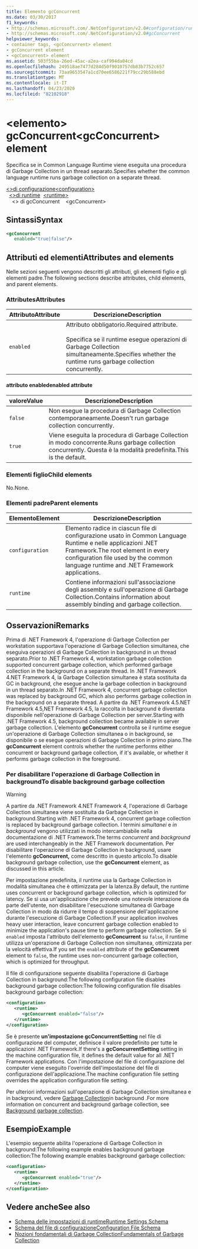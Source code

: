 ```yaml
---
title: Elemento gcConcurrent
ms.date: 03/30/2017
f1_keywords:
- http://schemas.microsoft.com/.NetConfiguration/v2.0#configuration/runtime/gcConcurrent
- http://schemas.microsoft.com/.NetConfiguration/v2.0#gcConcurrent
helpviewer_keywords:
- container tags, <gcConcurrent> element
- gcConcurrent element
- <gcConcurrent> element
ms.assetid: 503f55ba-26ed-45ac-a2ea-caf994da04cd
ms.openlocfilehash: 249518ae7477d284d50f9010757db83b7752c657
ms.sourcegitcommit: 73aa9653547a1cd70ee6586221f79cc29b588ebd
ms.translationtype: MT
ms.contentlocale: it-IT
ms.lasthandoff: 04/23/2020
ms.locfileid: "82102918"
---
```

# <a name="gcconcurrent-element"></a><span data-ttu-id="3d226-102">\<elemento> gcConcurrent</span><span class="sxs-lookup"><span data-stu-id="3d226-102">\<gcConcurrent> element</span></span>

<span data-ttu-id="3d226-103">Specifica se in Common Language Runtime viene eseguita una procedura di Garbage Collection in un thread separato.</span><span class="sxs-lookup"><span data-stu-id="3d226-103">Specifies whether the common language runtime runs garbage collection on a separate thread.</span></span>

<span data-ttu-id="3d226-104">[\<>di configurazione](../configuration-element.md)</span><span class="sxs-lookup"><span data-stu-id="3d226-104">[\<configuration>](../configuration-element.md)</span></span>\
<span data-ttu-id="3d226-105">&nbsp;&nbsp;[\<>di runtime](runtime-element.md)</span><span class="sxs-lookup"><span data-stu-id="3d226-105">&nbsp;&nbsp;[\<runtime>](runtime-element.md)</span></span>\
<span data-ttu-id="3d226-106">&nbsp;&nbsp;&nbsp;&nbsp;\<> di gcConcurrent</span><span class="sxs-lookup"><span data-stu-id="3d226-106">&nbsp;&nbsp;&nbsp;&nbsp;\<gcConcurrent></span></span>

## <a name="syntax"></a><span data-ttu-id="3d226-107">Sintassi</span><span class="sxs-lookup"><span data-stu-id="3d226-107">Syntax</span></span>

```xml
<gcConcurrent
   enabled="true|false"/>
```

## <a name="attributes-and-elements"></a><span data-ttu-id="3d226-108">Attributi ed elementi</span><span class="sxs-lookup"><span data-stu-id="3d226-108">Attributes and elements</span></span>

<span data-ttu-id="3d226-109">Nelle sezioni seguenti vengono descritti gli attributi, gli elementi figlio e gli elementi padre.</span><span class="sxs-lookup"><span data-stu-id="3d226-109">The following sections describe attributes, child elements, and parent elements.</span></span>

### <a name="attributes"></a><span data-ttu-id="3d226-110">Attributes</span><span class="sxs-lookup"><span data-stu-id="3d226-110">Attributes</span></span>

|<span data-ttu-id="3d226-111">Attributo</span><span class="sxs-lookup"><span data-stu-id="3d226-111">Attribute</span></span>|<span data-ttu-id="3d226-112">Descrizione</span><span class="sxs-lookup"><span data-stu-id="3d226-112">Description</span></span>|
|---------------|-----------------|
|`enabled`|<span data-ttu-id="3d226-113">Attributo obbligatorio.</span><span class="sxs-lookup"><span data-stu-id="3d226-113">Required attribute.</span></span><br /><br /><span data-ttu-id="3d226-114">Specifica se il runtime esegue operazioni di Garbage Collection simultaneamente.</span><span class="sxs-lookup"><span data-stu-id="3d226-114">Specifies whether the runtime runs garbage collection concurrently.</span></span>|

#### <a name="enabled-attribute"></a><span data-ttu-id="3d226-115">attributo enabled</span><span class="sxs-lookup"><span data-stu-id="3d226-115">enabled attribute</span></span>

|<span data-ttu-id="3d226-116">valore</span><span class="sxs-lookup"><span data-stu-id="3d226-116">Value</span></span>|<span data-ttu-id="3d226-117">Descrizione</span><span class="sxs-lookup"><span data-stu-id="3d226-117">Description</span></span>|
|-----------|-----------------|
|`false`|<span data-ttu-id="3d226-118">Non esegue la procedura di Garbage Collection contemporaneamente.</span><span class="sxs-lookup"><span data-stu-id="3d226-118">Doesn't run garbage collection concurrently.</span></span>|
|`true`|<span data-ttu-id="3d226-119">Viene eseguita la procedura di Garbage Collection in modo concorrente.</span><span class="sxs-lookup"><span data-stu-id="3d226-119">Runs garbage collection concurrently.</span></span> <span data-ttu-id="3d226-120">Questa è la modalità predefinita.</span><span class="sxs-lookup"><span data-stu-id="3d226-120">This is the default.</span></span>|

### <a name="child-elements"></a><span data-ttu-id="3d226-121">Elementi figlio</span><span class="sxs-lookup"><span data-stu-id="3d226-121">Child elements</span></span>

<span data-ttu-id="3d226-122">No.</span><span class="sxs-lookup"><span data-stu-id="3d226-122">None.</span></span>

### <a name="parent-elements"></a><span data-ttu-id="3d226-123">Elementi padre</span><span class="sxs-lookup"><span data-stu-id="3d226-123">Parent elements</span></span>

|<span data-ttu-id="3d226-124">Elemento</span><span class="sxs-lookup"><span data-stu-id="3d226-124">Element</span></span>|<span data-ttu-id="3d226-125">Descrizione</span><span class="sxs-lookup"><span data-stu-id="3d226-125">Description</span></span>|
|-------------|-----------------|
|`configuration`|<span data-ttu-id="3d226-126">Elemento radice in ciascun file di configurazione usato in Common Language Runtime e nelle applicazioni .NET Framework.</span><span class="sxs-lookup"><span data-stu-id="3d226-126">The root element in every configuration file used by the common language runtime and .NET Framework applications.</span></span>|
|`runtime`|<span data-ttu-id="3d226-127">Contiene informazioni sull'associazione degli assembly e sull'operazione di Garbage Collection.</span><span class="sxs-lookup"><span data-stu-id="3d226-127">Contains information about assembly binding and garbage collection.</span></span>|

## <a name="remarks"></a><span data-ttu-id="3d226-128">Osservazioni</span><span class="sxs-lookup"><span data-stu-id="3d226-128">Remarks</span></span>

<span data-ttu-id="3d226-129">Prima di .NET Framework 4, l'operazione di Garbage Collection per workstation supportava l'operazione di Garbage Collection simultanea, che eseguiva operazioni di Garbage Collection in background in un thread separato.</span><span class="sxs-lookup"><span data-stu-id="3d226-129">Prior to .NET Framework 4, workstation garbage collection supported concurrent garbage collection, which performed garbage collection in the background on a separate thread.</span></span> <span data-ttu-id="3d226-130">In .NET Framework 4.NET Framework 4, la Garbage Collection simultanea è stata sostituita da GC in background, che esegue anche la garbage collection in background in un thread separato.</span><span class="sxs-lookup"><span data-stu-id="3d226-130">In .NET Framework 4, concurrent garbage collection was replaced by background GC, which also performs garbage collection in the background on a separate thread.</span></span> <span data-ttu-id="3d226-131">A partire da .NET Framework 4.5.NET Framework 4.5,NET Framework 4.5, la raccolta in background è diventata disponibile nell'operazione di Garbage Collection per server.</span><span class="sxs-lookup"><span data-stu-id="3d226-131">Starting with .NET Framework 4.5, background collection became available in server garbage collection.</span></span> <span data-ttu-id="3d226-132">L'elemento **gcConcurrent** controlla se il runtime esegue un'operazione di Garbage Collection simultanea o in background, se disponibile o se esegue operazioni di Garbage Collection in primo piano.</span><span class="sxs-lookup"><span data-stu-id="3d226-132">The **gcConcurrent** element controls whether the runtime performs either concurrent or background garbage collection, if it's available, or whether it performs garbage collection in the foreground.</span></span>

### <a name="to-disable-background-garbage-collection"></a><span data-ttu-id="3d226-133">Per disabilitare l'operazione di Garbage Collection in background</span><span class="sxs-lookup"><span data-stu-id="3d226-133">To disable background garbage collection</span></span>

> [!WARNING]
> <span data-ttu-id="3d226-134">A partire da .NET Framework 4.NET Framework 4, l'operazione di Garbage Collection simultanea viene sostituita da Garbage Collection in background.</span><span class="sxs-lookup"><span data-stu-id="3d226-134">Starting with .NET Framework 4, concurrent garbage collection is replaced by background garbage collection.</span></span> <span data-ttu-id="3d226-135">I termini *simultanei* e *in background* vengono utilizzati in modo intercambiabile nella documentazione di .NET Framework.</span><span class="sxs-lookup"><span data-stu-id="3d226-135">The terms *concurrent* and *background* are used interchangeably in the .NET Framework documentation.</span></span> <span data-ttu-id="3d226-136">Per disabilitare l'operazione di Garbage Collection in background, usare l'elemento **gcConcurrent,** come descritto in questo articolo.</span><span class="sxs-lookup"><span data-stu-id="3d226-136">To disable background garbage collection, use the **gcConcurrent** element, as discussed in this article.</span></span>

<span data-ttu-id="3d226-137">Per impostazione predefinita, il runtime usa la Garbage Collection in modalità simultanea che è ottimizzata per la latenza.</span><span class="sxs-lookup"><span data-stu-id="3d226-137">By default, the runtime uses concurrent or background garbage collection, which is optimized for latency.</span></span> <span data-ttu-id="3d226-138">Se si usa un'applicazione che prevede una notevole interazione da parte dell'utente, non disabilitare l'esecuzione simultanea di Garbage Collection in modo da ridurre il tempo di sospensione dell'applicazione durante l'esecuzione di Garbage Collection.</span><span class="sxs-lookup"><span data-stu-id="3d226-138">If your application involves heavy user interaction, leave concurrent garbage collection enabled to minimize the application's pause time to perform garbage collection.</span></span> <span data-ttu-id="3d226-139">Se si `enabled` imposta l'attributo dell'elemento **gcConcurrent** su `false`, il runtime utilizza un'operazione di Garbage Collection non simultanea, ottimizzata per la velocità effettiva.</span><span class="sxs-lookup"><span data-stu-id="3d226-139">If you set the `enabled` attribute of the **gcConcurrent** element to `false`, the runtime uses non-concurrent garbage collection, which is optimized for throughput.</span></span>

<span data-ttu-id="3d226-140">Il file di configurazione seguente disabilita l'operazione di Garbage Collection in background:The following configuration file disables background garbage collection:</span><span class="sxs-lookup"><span data-stu-id="3d226-140">The following configuration file disables background garbage collection:</span></span>

```xml
<configuration>
   <runtime>
      <gcConcurrent enabled="false"/>
   </runtime>
</configuration>
```

<span data-ttu-id="3d226-141">Se è presente **un'impostazione gcConcurrentSetting** nel file di configurazione del computer, definisce il valore predefinito per tutte le applicazioni .NET Framework.</span><span class="sxs-lookup"><span data-stu-id="3d226-141">If there's a **gcConcurrentSetting** setting in the machine configuration file, it defines the default value for all .NET Framework applications.</span></span> <span data-ttu-id="3d226-142">Con l'impostazione del file di configurazione del computer viene eseguito l'override dell'impostazione del file di configurazione dell'applicazione.</span><span class="sxs-lookup"><span data-stu-id="3d226-142">The machine configuration file setting overrides the application configuration file setting.</span></span>

<span data-ttu-id="3d226-143">Per ulteriori informazioni sull'operazione di Garbage Collection simultanea e in background, vedere [Garbage Collection](../../../../standard/garbage-collection/background-gc.md)in background .</span><span class="sxs-lookup"><span data-stu-id="3d226-143">For more information on concurrent and background garbage collection, see [Background garbage collection](../../../../standard/garbage-collection/background-gc.md).</span></span>

## <a name="example"></a><span data-ttu-id="3d226-144">Esempio</span><span class="sxs-lookup"><span data-stu-id="3d226-144">Example</span></span>

<span data-ttu-id="3d226-145">L'esempio seguente abilita l'operazione di Garbage Collection in background:The following example enables background garbage collection:</span><span class="sxs-lookup"><span data-stu-id="3d226-145">The following example enables background garbage collection:</span></span>

```xml
<configuration>
   <runtime>
      <gcConcurrent enabled="true"/>
   </runtime>
</configuration>
```

## <a name="see-also"></a><span data-ttu-id="3d226-146">Vedere anche</span><span class="sxs-lookup"><span data-stu-id="3d226-146">See also</span></span>

- [<span data-ttu-id="3d226-147">Schema delle impostazioni di runtime</span><span class="sxs-lookup"><span data-stu-id="3d226-147">Runtime Settings Schema</span></span>](index.md)
- [<span data-ttu-id="3d226-148">Schema del file di configurazione</span><span class="sxs-lookup"><span data-stu-id="3d226-148">Configuration File Schema</span></span>](../index.md)
- [<span data-ttu-id="3d226-149">Nozioni fondamentali di Garbage Collection</span><span class="sxs-lookup"><span data-stu-id="3d226-149">Fundamentals of Garbage Collection</span></span>](../../../../standard/garbage-collection/fundamentals.md)
